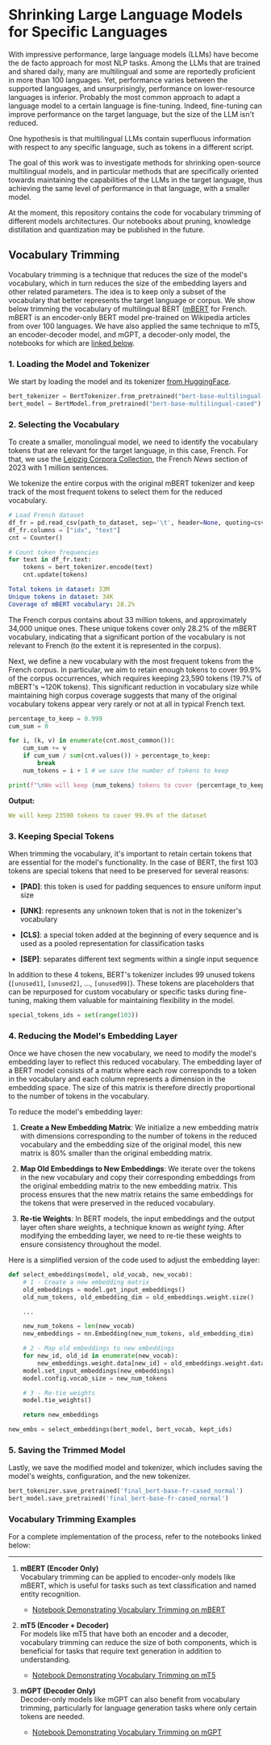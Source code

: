 # Shrinking Large Language Models for Specific Languages

With impressive performance, large language models (LLMs) have become the de facto approach for most NLP tasks. Among the LLMs that are trained and shared daily, many are multilingual and some are reportedly proficient in more than 100 languages. Yet, performance varies between the supported languages, and unsurprisingly, performance on lower-resource languages is inferior. Probably the most common approach to adapt a language model to a certain language is fine-tuning. Indeed, fine-tuning can improve performance on the target language, but the size of the LLM isn't reduced.

One hypothesis is that multilingual LLMs contain superfluous information with respect to any specific language, such as tokens in a different script.

The goal of this work was to investigate methods for shrinking open-source multilingual models, and in particular methods that are specifically oriented towards maintaining the capabilities of the LLMs in the target language, thus achieving the same level of performance in that language, with a smaller model.

At the moment, this repository contains the code for vocabulary trimming of different models architectures. Our notebooks about pruning, knowledge distillation and quantization may be published in the future.

## Vocabulary Trimming

Vocabulary trimming is a technique that reduces the size of the model's vocabulary, which in turn reduces the size of the embedding layers and other related parameters. The idea is to keep only a subset of the vocabulary that better represents the target language or corpus.
We show below trimming the vocabulary of multilingual BERT ([mBERT](https://arxiv.org/abs/1810.04805) for French. mBERT is an encoder-only BERT model pre-trained on Wikipedia articles from over 100 languages. We have also applied the same technique to mT5, an encoder-decoder model, and mGPT, a decoder-only model, the notebooks for which are [linked below](#vocabulary-trimming-examples).

### 1. Loading the Model and Tokenizer

We start by loading the model and its tokenizer [from HuggingFace](https://huggingface.co/bert-base-multilingual-cased).

```python
bert_tokenizer = BertTokenizer.from_pretrained("bert-base-multilingual-cased")
bert_model = BertModel.from_pretrained("bert-base-multilingual-cased")
```

### 2. Selecting the Vocabulary

To create a smaller, monolingual model, we need to identify the vocabulary tokens that are relevant for the target language, in this case, French. For that, we use the [Leipzig Corpora Collection](https://wortschatz.uni-leipzig.de/en/download/French), the French _News_ section of 2023 with 1 million sentences.

We tokenize the entire corpus with the original mBERT tokenizer and keep track of the most frequent tokens to select them for the reduced vocabulary.

```python
# Load French dataset
df_fr = pd.read_csv(path_to_dataset, sep='\t', header=None, quoting=csv.QUOTE_NONE)
df_fr.columns = ["idx", "text"]
cnt = Counter()

# Count token frequencies
for text in df_fr.text:
    tokens = bert_tokenizer.encode(text)
    cnt.update(tokens)
```

```yaml
Total tokens in dataset: 33M
Unique tokens in dataset: 34K
Coverage of mBERT vocabulary: 28.2%
```

The French corpus contains about 33 million tokens, and approximately 34,000 unique ones. These unique tokens cover only 28.2% of the mBERT vocabulary, indicating that a significant portion of the vocabulary is not relevant to French (to the extent it is represented in the corpus).

Next, we define a new vocabulary with the most frequent tokens from the French corpus. In particular, we aim to retain enough tokens to cover 99.9% of the corpus occurrences, which requires keeping 23,590 tokens (19.7% of mBERT's ~120K tokens). This significant reduction in vocabulary size while maintaining high corpus coverage suggests that many of the original vocabulary tokens appear very rarely or not at all in typical French text.

```python
percentage_to_keep = 0.999
cum_sum = 0

for i, (k, v) in enumerate(cnt.most_common()):
    cum_sum += v
    if cum_sum / sum(cnt.values()) > percentage_to_keep:
        break
    num_tokens = i + 1 # we save the number of tokens to keep

print(f"\nWe will keep {num_tokens} tokens to cover {percentage_to_keep * 100}% of the corpus")
```

**Output:**

```yaml
We will keep 23590 tokens to cover 99.9% of the dataset
```

### 3. Keeping Special Tokens

When trimming the vocabulary, it's important to retain certain tokens that are essential for the model's functionality. In the case of BERT, the first 103 tokens are special tokens that need to be preserved for several reasons:

- **[PAD]**: this token is used for padding sequences to ensure uniform input size

- **[UNK]**: represents any unknown token that is not in the tokenizer's vocabulary

- **[CLS]**: a special token added at the beginning of every sequence and is used as a pooled representation for classification tasks

- **[SEP]**: separates different text segments within a single input sequence

In addition to these 4 tokens, BERT's tokenizer includes 99 unused tokens (`[unused1]`, `[unused2]`, ..., `[unused99]`). These tokens are placeholders that can be repurposed for custom vocabulary or specific tasks during fine-tuning, making them valuable for maintaining flexibility in the model.

```python
special_tokens_ids = set(range(103))
```

### 4. Reducing the Model's Embedding Layer

Once we have chosen the new vocabulary, we need to modify the model's embedding layer to reflect this reduced vocabulary. The embedding layer of a BERT model consists of a matrix where each row corresponds to a token in the vocabulary and each column represents a dimension in the embedding space. The size of this matrix is therefore directly proportional to the number of tokens in the vocabulary.

To reduce the model's embedding layer:

1. **Create a New Embedding Matrix**: We initialize a new embedding matrix with dimensions corresponding to the number of tokens in the reduced vocabulary and the embedding size of the original model, this new matrix is 80% smaller than the original embedding matrix.

2. **Map Old Embeddings to New Embeddings**: We iterate over the tokens in the new vocabulary and copy their corresponding embeddings from the original embedding matrix to the new embedding matrix. This process ensures that the new matrix retains the same embeddings for the tokens that were preserved in the reduced vocabulary.

3. **Re-tie Weights**: In BERT models, the input embeddings and the output layer often share weights, a technique known as _weight tying_. After modifying the embedding layer, we need to re-tie these weights to ensure consistency throughout the model.

Here is a simplified version of the code used to adjust the embedding layer:

```python
def select_embeddings(model, old_vocab, new_vocab):
    # 1 - Create a new embedding matrix
    old_embeddings = model.get_input_embeddings()
    old_num_tokens, old_embedding_dim = old_embeddings.weight.size()

    ...

    new_num_tokens = len(new_vocab)
    new_embeddings = nn.Embedding(new_num_tokens, old_embedding_dim)

    # 2 - Map old embeddings to new embeddings
    for new_id, old_id in enumerate(new_vocab):
        new_embeddings.weight.data[new_id] = old_embeddings.weight.data[old_id]
    model.set_input_embeddings(new_embeddings)
    model.config.vocab_size = new_num_tokens

    # 3 - Re-tie weights
    model.tie_weights()

    return new_embeddings

new_embs = select_embeddings(bert_model, bert_vocab, kept_ids)
```

### 5. Saving the Trimmed Model

Lastly, we save the modified model and tokenizer, which includes saving the model's weights, configuration, and the new tokenizer.

```python
bert_tokenizer.save_pretrained('final_bert-base-fr-cased_normal')
bert_model.save_pretrained('final_bert-base-fr-cased_normal')
```

### Vocabulary Trimming Examples

For a complete implementation of the process, refer to the notebooks linked below:

---

1. **mBERT (Encoder Only)**  
   Vocabulary trimming can be applied to encoder-only models like mBERT, which is useful for tasks such as text classification and named entity recognition.

   - [Notebook Demonstrating Vocabulary Trimming on mBERT](https://colab.research.google.com/github/alpinf/smaller_language_models/blob/main/notebooks/vocab_trim_mBERT.ipynb)

2. **mT5 (Encoder + Decoder)**  
   For models like mT5 that have both an encoder and a decoder, vocabulary trimming can reduce the size of both components, which is beneficial for tasks that require text generation in addition to understanding.

   - [Notebook Demonstrating Vocabulary Trimming on mT5](https://colab.research.google.com/github/alpinf/smaller_language_models/blob/main/notebooks/vocab_trim_mT5.ipynb)

3. **mGPT (Decoder Only)**  
   Decoder-only models like mGPT can also benefit from vocabulary trimming, particularly for language generation tasks where only certain tokens are needed.
   
   - [Notebook Demonstrating Vocabulary Trimming on mGPT](https://github.com/alpinf/smaller_language_models/blob/main/notebooks/vocab_trim_mGPT.ipynb)
